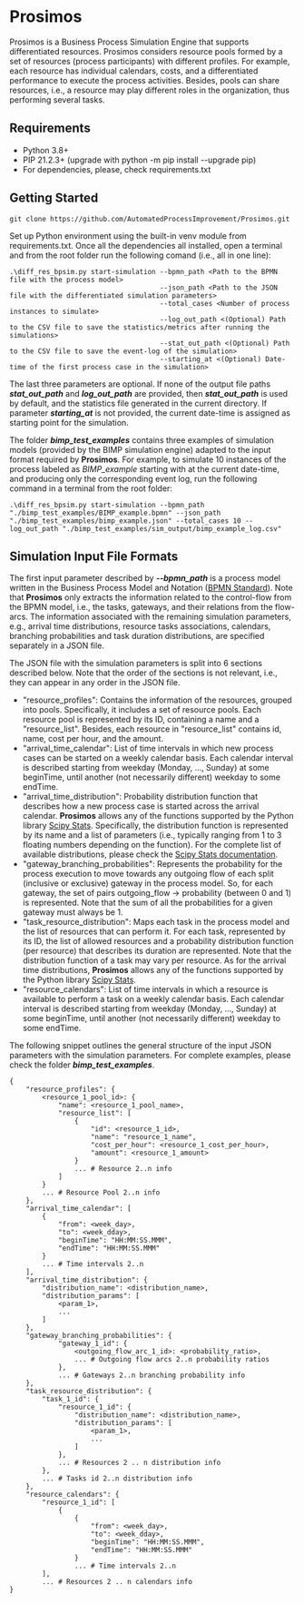 # Prosimos

Prosimos is a Business Process Simulation Engine that supports differentiated resources. 
Prosimos considers resource pools formed by a set of resources (process participants) with different profiles. 
For example, each resource has individual calendars, costs, and a differentiated performance to execute the process activities. 
Besides, pools can share resources, i.e., a resource may play different roles in the organization, thus performing several tasks.

## Requirements

- Python 3.8+
- PIP 21.2.3+ (upgrade with python -m pip install --upgrade pip)
- For dependencies, please, check requirements.txt

## Getting Started

    git clone https://github.com/AutomatedProcessImprovement/Prosimos.git

Set up Python environment using the built-in venv module from requirements.txt. 
Once all the dependencies all installed, open a terminal and from the root folder run the following comand (i.e., all in one line):

    .\diff_res_bpsim.py start-simulation --bpmn_path <Path to the BPMN file with the process model> 
                                         --json_path <Path to the JSON file with the differentiated simulation parameters>
                                         --total_cases <Number of process instances to simulate>
                                         --log_out_path <(Optional) Path to the CSV file to save the statistics/metrics after running the simulations>
                                         --stat_out_path <(Optional) Path to the CSV file to save the event-log of the simulation>
                                         --starting_at <(Optional) Date-time of the first process case in the simulation>

The last three parameters are optional. 
If none of the output file paths **_stat_out_path_** and **_log_out_path_** are provided, then **_stat_out_path_** is used by default, and the statistics file generated in the current directory. 
If parameter **_starting_at_** is not provided, the current date-time is assigned as starting point for the simulation.

The folder **_bimp_test_examples_** contains three examples of simulation models (provided by the BIMP simulation engine) adapted to the input format required by **Prosimos**. 
For example, to simulate 10 instances of the process labeled as _BIMP_example_ starting with at the current date-time, 
and producing only the corresponding event log, run the following command in a terminal from the root folder: 

    .\diff_res_bpsim.py start-simulation --bpmn_path "./bimp_test_examples/BIMP_example.bpmn" --json_path "./bimp_test_examples/bimp_example.json" --total_cases 10 --log_out_path "./bimp_test_examples/sim_output/bimp_example_log.csv"

## Simulation Input File Formats 

The first input parameter described by **_--bpmn_path_** is a process model written in the Business Process Model and Notation 
([BPMN Standard](https://www.bpmn.org/#:~:text=BPMN%20is%20a%20standard%20set,the%20communication%20between%20independent%20processes)).
Note that **Prosimos** only extracts the information related to the control-flow from the BPMN model, 
i.e., the tasks, gateways, and their relations from the flow-arcs. 
The information associated with the remaining simulation parameters, 
e.g., arrival time distributions, resource tasks associations, calendars, branching probabilities and task duration distributions, 
are specified separately in a JSON file.  

The JSON file with the simulation parameters is split into 6 sections described below. 
Note that the order of the sections is not relevant, i.e., they can appear in any order in the JSON file.

* "resource_profiles": Contains the information of the resources, grouped into pools. 
   Specifically, it includes a set of resource pools. Each resource pool is represented by its ID, 
   containing a name and a "resource_list". Besides, each resource in "resource_list" contains id, name, 
   cost per hour, and the amount.
* "arrival_time_calendar": List of time intervals in which new process cases can be started on a weekly calendar basis. 
   Each calendar interval is described starting from weekday (Monday, ..., Sunday) at some beginTime, 
   until another (not necessarily different) weekday to some endTime.
* "arrival_time_distribution": Probability distribution function that describes how a new process case is started 
   across the arrival calendar. **Prosimos** allows any of the functions supported by the Python library 
   [Scipy Stats](https://docs.scipy.org/doc/scipy/reference/stats.html#module-scipy.stats). Specifically, 
   the distribution function is represented by its name and a list of parameters 
   (i.e., typically ranging from 1 to 3 floating numbers depending on the function). 
   For the complete list of available distributions, please check the 
   [Scipy Stats documentation](https://docs.scipy.org/doc/scipy/reference/stats.html#module-scipy.stats).
* "gateway_branching_probabilities": Represents the probability for the process execution to move towards any outgoing 
   flow of each split (inclusive or exclusive) gateway in the process model. So, for each gateway, the set of pairs 
   outgoing_flow -> probability (between 0 and 1) is represented. Note that the sum of all the probabilities for a 
   given gateway must always be 1. 
* "task_resource_distribution": Maps each task in the process model and the list of resources that can perform it. 
   For each task, represented by its ID, the list of allowed resources and a probability distribution function 
   (per resource) that describes its duration are represented. Note that the distribution function of a task may vary 
   per resource. As for the arrival time distributions, **Prosimos** allows any of the functions supported by the Python 
   library [Scipy Stats](https://docs.scipy.org/doc/scipy/reference/stats.html#module-scipy.stats).
* "resource_calendars": List of time intervals in which a resource is available to perform a task on a weekly calendar basis. 
   Each calendar interval is described starting from weekday (Monday, ..., Sunday) at some beginTime, 
   until another (not necessarily different) weekday to some endTime.

The following snippet outlines the general structure of the input JSON parameters with the simulation parameters. 
For complete examples, please check the folder **_bimp_test_examples_**.

    {
        "resource_profiles": { 
            <resource_1_pool_id>: {
                "name": <resource_1_pool_name>,
                "resource_list": [
                    {
                        "id": <resource_1_id>,
                        "name": "resource_1_name",
                        "cost_per_hour": <resource_1_cost_per_hour>,
                        "amount": <resource_1_amount>
                    }
                    ... # Resource 2..n info
                ]
            }
            ... # Resource Pool 2..n info
        },
        "arrival_time_calendar": [
            {
                "from": <week_day>,
                "to": <week_dday>,
                "beginTime": "HH:MM:SS.MMM",
                "endTime": "HH:MM:SS.MMM"
            }
            ... # Time intervals 2..n
        ],
        "arrival_time_distribution": {
            "distribution_name": <distribution_name>,
            "distribution_params": [
                <param_1>,
                ...
            ]
        },
        "gateway_branching_probabilities": {
                "gateway_1_id": {
                    <outgoing_flow_arc_1_id>: <probability_ratio>,
                    ... # Outgoing flow arcs 2..n probability ratios
                },
                ... # Gateways 2..n branching probability info
        },
        "task_resource_distribution": {
            "task_1_id": {
                "resource_1_id": {
                    "distribution_name": <distribution_name>,
                    "distribution_params": [
                        <param_1>,
                        ...
                    ]
                },
                ... # Resources 2 .. n distribution info
            },
            ... # Tasks id 2..n distribution info 
        },
        "resource_calendars": {
            "resource_1_id": [
                {
                    {
                        "from": <week_day>,
                        "to": <week_dday>,
                        "beginTime": "HH:MM:SS.MMM",
                        "endTime": "HH:MM:SS.MMM"
                    }
                    ... # Time intervals 2..n
            ],
            ... # Resources 2 .. n calendars info
    }




